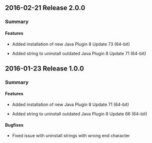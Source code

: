 ## 2016-02-21 Release 2.0.0
### Summary

#### Features

- Added installation of new Java Plugin 8 Update 73 (64-bit)

- Added string to uninstall outdated Java Plugin 8 Update 71 (64-bit)

## 2016-01-23 Release 1.0.0
### Summary

#### Features

- Added installation of new Java Plugin 8 Update 71 (64-bit)

- Added string to uninstall outdated Java Plugin 8 Update 66 (64-bit)

#### Bugfixes
- Fixed issue with uninstall strings with wrong end character
